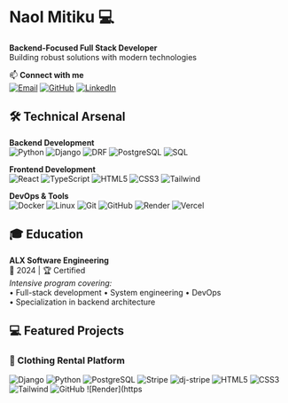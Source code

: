 # Naol Mitiku 💻  
**Backend-Focused Full Stack Developer**  
Building robust solutions with modern technologies  

📫 **Connect with me**  
[![Email](https://img.shields.io/badge/-naolmitiku@gmail.com-D14836?style=flat&logo=gmail&logoColor=white)](mailto:naolmitiku@gmail.com)
[![GitHub](https://img.shields.io/badge/-@Naola1-181717?style=flat&logo=github)](https://github.com/Naola1)
[![LinkedIn](https://img.shields.io/badge/-Naol_Mitiku-0077B5?style=flat&logo=linkedin)](https://www.linkedin.com/in/naol-mitiku-0a48a423b/)

## 🛠️ Technical Arsenal  
**Backend Development**  
![Python](https://img.shields.io/badge/-Python-3776AB?logo=python&logoColor=white) ![Django](https://img.shields.io/badge/-Django-092E20?logo=django) ![DRF](https://img.shields.io/badge/-Django_REST-FF1709?logo=django&logoColor=white) ![PostgreSQL](https://img.shields.io/badge/-PostgreSQL-4169E1?logo=postgresql) ![SQL](https://img.shields.io/badge/-SQL-4479A1?logo=postgresql&logoColor=white)

**Frontend Development**  
![React](https://img.shields.io/badge/-React-61DAFB?logo=react&logoColor=black) ![TypeScript](https://img.shields.io/badge/-TypeScript-3178C6?logo=typescript) ![HTML5](https://img.shields.io/badge/-HTML5-E34F26?logo=html5&logoColor=white) ![CSS3](https://img.shields.io/badge/-CSS3-1572B6?logo=css3) ![Tailwind](https://img.shields.io/badge/-Tailwind-06B6D4?logo=tailwind-css)

**DevOps & Tools**  
![Docker](https://img.shields.io/badge/-Docker-2496ED?logo=docker) ![Linux](https://img.shields.io/badge/-Linux-FCC624?logo=linux) ![Git](https://img.shields.io/badge/-Git-F05032?logo=git) ![GitHub](https://img.shields.io/badge/-GitHub-181717?logo=github) ![Render](https://img.shields.io/badge/-Render-46E3B7) ![Vercel](https://img.shields.io/badge/-Vercel-000000?logo=vercel)

## 🎓 Education  
**ALX Software Engineering**  
📆 2024 | 🏆 Certified  
_Intensive program covering:_  
• Full-stack development • System engineering • DevOps  
• Specialization in backend architecture

## 💻 Featured Projects  

### 🛒 Clothing Rental Platform  
![Django](https://img.shields.io/badge/-Django-092E20) ![Python](https://img.shields.io/badge/-Python-3776AB) ![PostgreSQL](https://img.shields.io/badge/-PostgreSQL-4169E1) ![Stripe](https://img.shields.io/badge/-Stripe-008CDD) ![dj-stripe](https://img.shields.io/badge/-dj--stripe-008CDD) ![HTML5](https://img.shields.io/badge/-HTML5-E34F26) ![CSS3](https://img.shields.io/badge/-CSS3-1572B6) ![Tailwind](https://img.shields.io/badge/-Tailwind-06B6D4) ![GitHub](https://img.shields.io/badge/-GitHub-181717) ![Render](https
